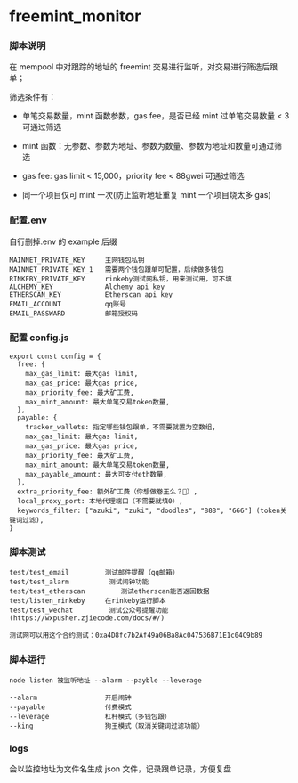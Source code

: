 ﻿# freemint_monitor

### 脚本说明

在 mempool 中对跟踪的地址的 freemint 交易进行监听，对交易进行筛选后跟单；

筛选条件有：
- 单笔交易数量，mint 函数参数，gas fee，是否已经 mint 过单笔交易数量 < 3 可通过筛选

- mint 函数：无参数、参数为地址、参数为数量、参数为地址和数量可通过筛选

- gas fee: gas limit < 15,000，priority fee < 88gwei 可通过筛选

- 同一个项目仅可 mint 一次(防止监听地址重复 mint 一个项目烧太多 gas)

### 配置.env

自行删掉.env 的 example 后缀

```
MAINNET_PRIVATE_KEY     主网钱包私钥
MAINNET_PRIVATE_KEY_1   需要两个钱包跟单可配置，后续做多钱包
RINKEBY_PRIVATE_KEY     rinkeby测试网私钥，用来测试用，可不填
ALCHEMY_KEY             Alchemy api key
ETHERSCAN_KEY           Etherscan api key
EMAIL_ACCOUNT           qq账号
EMAIL_PASSWARD          邮箱授权码
```

### 配置 config.js

```
export const config = {
  free: {
    max_gas_limit: 最大gas limit,
    max_gas_price: 最大gas price,
    max_priority_fee: 最大矿工费,
    max_mint_amount: 最大单笔交易token数量,
  },
  payable: {
    tracker_wallets: 指定哪些钱包跟单，不需要就置为空数组,
    max_gas_limit: 最大gas limit,
    max_gas_price: 最大gas price,
    max_priority_fee: 最大矿工费,
    max_mint_amount: 最大单笔交易token数量,
    max_payable_amount: 最大可支付eth数量,
  },
  extra_priority_fee: 额外矿工费（你想做卷王么？🤪）,
  local_proxy_port: 本地代理端口（不需要就填0）,
  keywords_filter: ["azuki", "zuki", "doodles", "888", "666"] (token关键词过滤),
}
```

### 脚本测试

```
test/test_email         测试邮件提醒（qq邮箱）
test/test_alarm          测试闹钟功能
test/test_etherscan         测试etherscan能否返回数据
test/listen_rinkeby     在rinkeby运行脚本
test/test_wechat         测试公众号提醒功能(https://wxpusher.zjiecode.com/docs/#/)

测试网可以用这个合约测试：0xa4D8fc7b2Af49a06Ba8Ac047536B71E1c04C9b89
```

### 脚本运行

```
node listen 被监听地址 --alarm --payble --leverage

--alarm                 开启闹钟
--payable               付费模式
--leverage              杠杆模式（多钱包跟）
--king                  狗王模式（取消关键词过滤功能）
```

### logs

会以监控地址为文件名生成 json 文件，记录跟单记录，方便复盘
